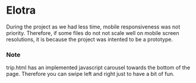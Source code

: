 # Elotra

  During the project as we had less time, mobile responsiveness was not priority. Therefore, if some files do not not scale well on mobile screen resolutions, it is    because the project was intented to be a prototype.    

### Note
  trip.html has an implemented javascript carousel towards the bottom of the page. Therefore you can swipe left and right just to have a bit of fun. 
